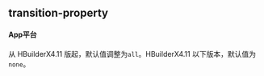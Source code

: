 ## transition-property


<!-- CSSJSON.transition-property.description -->

<!-- CSSJSON.transition-property.syntax -->

<!-- CSSJSON.transition-property.values -->

#### App平台
从 HBuilderX4.11 版起，默认值调整为`all`。HBuilderX4.11 以下版本，默认值为`none`。

<!-- CSSJSON.transition-property.defaultValue -->

<!-- CSSJSON.transition-property.unixTags -->

<!-- CSSJSON.transition-property.compatibility -->

<!-- CSSJSON.transition-property.example -->

<!-- CSSJSON.transition-property.reference -->
